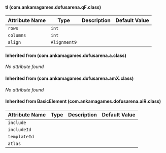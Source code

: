 #### tl (com.ankamagames.dofusarena.qF.class)

| Attribute Name | Type | Description | Default Value |
|-----|----|---|---|
|``rows``|``int``|        |        |
|``columns``|``int``|        |        |
|``align``|``Alignment9``|        |        |
#### Inherited from  (com.ankamagames.dofusarena.a.class)

*No attribute found*
#### Inherited from  (com.ankamagames.dofusarena.amX.class)

*No attribute found*
#### Inherited from BasicElement (com.ankamagames.dofusarena.aiR.class)

| Attribute Name | Type | Description | Default Value |
|-----|----|---|---|
|``include``||        |        |# 0
|``includeId``||        |        |# 0
|``templateId``||        |        |# 0
|``atlas``||        |        |# 0
